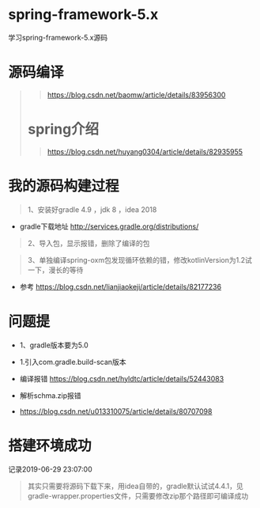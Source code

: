 # spring-framework-5.x

学习spring-framework-5.x源码

# 源码编译

> > https://blog.csdn.net/baomw/article/details/83956300
>
> # spring介绍
>
> > https://blog.csdn.net/huyang0304/article/details/82935955
> >
> >

# 我的源码构建过程
> 1、安装好gradle 4.9 ，jdk 8 ，idea 2018
* gradle下载地址 http://services.gradle.org/distributions/

> 2、导入包，显示报错，删除了编译的包

> 3、单独编译spring-oxm包发现循环依赖的错，修改kotlinVersion为1.2试一下，漫长的等待
* 参考 https://blog.csdn.net/lianjiaokeji/article/details/82177236
 
# 问题提

* 1、gradle版本要为5.0
* 1.引入com.gradle.build-scan版本

* 编译报错 https://blog.csdn.net/hyldtc/article/details/52443083
* 解析schma.zip报错

* https://blog.csdn.net/u013310075/article/details/80707098

# 搭建环境成功
记录2019-06-29 23:07:00
> 其实只需要将源码下载下来，用idea自带的，gradle默认试试4.4.1，见gradle-wrapper.properties文件，只需要修改zip那个路径即可编译成功
